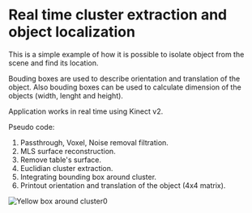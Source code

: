 # Real time cluster extraction and object localization

This is a simple example of how it is possible to isolate object from the scene and find its location.

Bouding boxes are used to describe orientation and translation of the object. Also bouding boxes can be used to calculate dimension of the objects (width, lenght and height).

Application works in real time using Kinect v2.

Pseudo code:

1. Passthrough, Voxel, Noise removal filtration.
2. MLS surface reconstruction.
3. Remove table's surface.
3. Euclidian cluster extraction.
4. Integrating bounding box around cluster.
5. Printout orientation and translation of the object (4x4 matrix).

![Yellow box around cluster0](https://imgur.com/a/ypI1Zyo)
